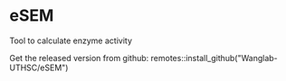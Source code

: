 # eSEM
Tool to calculate enzyme activity


Get the released version from github: 
remotes::install_github("Wanglab-UTHSC/eSEM")
